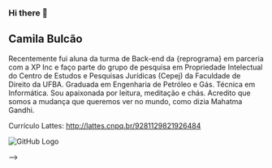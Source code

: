 ### Hi there 👋

## Camila Bulcão

Recentemente fui aluna da turma de Back-end da {reprograma} em parceria com a XP Inc e faço parte do grupo de pesquisa em Propriedade Intelectual do Centro de Estudos e Pesquisas Jurídicas (Cepej) da Faculdade de Direito da UFBA.
Graduada em Engenharia de Petróleo e Gás.
Técnica em Informática.
Sou apaixonada por leitura, meditação e chás.
Acredito que somos a mudança que queremos ver no mundo, como dizia Mahatma Gandhi.

Currículo Lattes: http://lattes.cnpq.br/9281129821926484 


![GitHub Logo](https://assets.website-files.com/5d5e2ff58f10c53dcffd8683/5d9eb59b1a0436a05f0006c5_reading-side.svg)

-->
